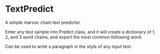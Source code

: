 # TextPredict

A simple marvoc chain text predictor.


Enter any text sample into Predict class, and it will create a dictionary of 1, 2, and 3
word chains, and export the most common following word.

Can be used to write a paragraph in the style of any input text.